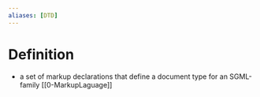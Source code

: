 ```yaml
---
aliases: [DTD]
---
```

# Definition
- a set of markup declarations that define a document type for an SGML-family [[0-MarkupLaguage]]